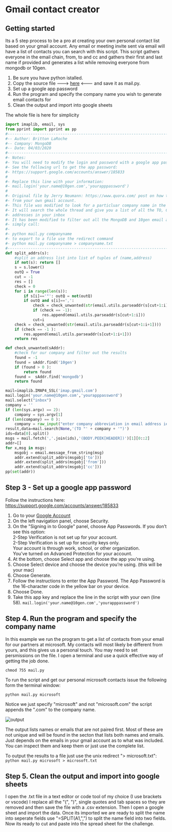 # Gmail contact creator

## Getting started
Its a 5 step process to be a pro at creating your own personal contact list based on your gmail account.  Any email or meeting invite sent via email will have a list of contacts you can search with this script. This script gathers everyone in the email chain, from, to and cc and gathers their first and last name if provided and generates a list while removing everyone from mongodb or 10gen.

1. Be sure you have python istalled.
2. Copy the source file ---> [here](https://raw.githubusercontent.com/brittonlaroche/MongoDB-Demos/master/util/mail/source/mail.py) <--- and save it as mail.py.
3. Set up a google app password 
4. Run the program and specify the company name you wish to generate email contacts for
5. Clean the output and import into google sheets

The whole file is here for simplicity
```py
import imaplib, email, sys
from pprint import pprint as pp
#--------------------------------------------------------------------------------------
#-- Author: Britton LaRoche
#-- Company: MongoDB
#-- Date: 04/03/2020
#--------------------------------------------------------------------------------------
#- Notes:
#- You will need to modify the login and password with a google app pasword key
#- See the following url to get the app password: 
#- https://support.google.com/accounts/answer/185833
#
#- Replace this line with your information:
#- mail.login('your.name@10gen.com','yourapppassword')
#
#- Original file by Jerry Neumann: https://www.quora.com/ post on how to get addresses 
#- from your own gmail account.
#- This file was modified to look for a particluar company name in the to address field
#- It will search the whole thread and give you a list of all the TO, CC and From 
#- addresses in your inbox
#- It has been modified to filter out all the MongoDB and 10gen email adresses.
#- simply call:
#- 
#- python mail.py companyname
#- to export to a file use the redirect command
#- python mail.py companyname > companyname.txt
#--------------------------------------------------------------------------------------
def split_addrs(s):
    #split an address list into list of tuples of (name,address)
    if not(s): return []
    s = s.lower()
    outQ = True
    cut = -1
    res = []
    check = 0
    for i in range(len(s)):
        if s[i]=='"': outQ = not(outQ)
        if outQ and s[i]==',':
            check = check_unwanted(str(email.utils.parseaddr(s[cut+1:i])))
            if (check == -1):
                res.append(email.utils.parseaddr(s[cut+1:i]))
            cut=i
    check = check_unwanted(str(email.utils.parseaddr(s[cut+1:i+1])))
    if (check == -1 ):
        res.append(email.utils.parseaddr(s[cut+1:i+1]))
    return res

def check_unwanted(sAddr):
    #check for our company and filter out the results
    found = -1
    found = sAddr.find('10gen')
    if (found > 0 ):
        return found
    found =  sAddr.find('mongodb')  
    return found

mail=imaplib.IMAP4_SSL('imap.gmail.com')
mail.login('your.name@10gen.com','yourapppassword')
mail.select("inbox")
company = ''
if (len(sys.argv) == 2):
    company = sys.argv[1]
if (len(company) == 0 ):
    company = raw_input("enter company abbreviation in email address ie: 7-11 or att: ")
result,data=mail.search(None,'(TO "' + company + '")')
ids=data[0].split()
msgs = mail.fetch(','.join(ids),'(BODY.PEEK[HEADER])')[1][0::2]
addr=[]
for x,msg in msgs:
    msgobj = email.message_from_string(msg)
    addr.extend(split_addrs(msgobj['to']))
    addr.extend(split_addrs(msgobj['from']))
    addr.extend(split_addrs(msgobj['cc']))
pp(set(addr))
```

## Step 3 - Set up a google app password
Follow the instructions here: https://support.google.com/accounts/answer/185833

1. Go to your [Google Account](https://myaccount.google.com/)   
2. On the left navigation panel, choose Security.   
3. On the "Signing in to Google" panel, choose App Passwords. If you don’t see this option:   
    2-Step Verification is not set up for your account.    
    2-Step Verification is set up for security keys only.   
    Your account is through work, school, or other organization.    
    You’ve turned on Advanced Protection for your account.    
4. At the bottom, choose Select app and choose the app you’re using.   
5. Choose Select device and choose the device you’re using.  (this will be your mac)   
6. Choose Generate.    
7. Follow the instructions to enter the App Password. The App Password is the 16-character code in the yellow bar on your device.
8. Choose Done.    
9. Take this app key and replace the line in the script with your own (line 58). 
``` mail.login('your.name@10gen.com','yourapppassword') ```

## Step 4. Run the program and specify the company name

In this example we run the program to get a list of contacts from your email for our partners at microsoft.  My contacts will most likely be different from yours, and this gives us a personal touch.  You may need to set persmissions on the file.  I open a terminal and use a quick effective way of getting the job done.

```chmod 755 mail.py```

To run the script and get our personal microsoft contacts issue the following form the terminal window:

```python mail.py microsoft```

Notice we just specify "microsoft" and not "microsoft.com" the script appends the ".com" to the company name.

![output](../img/mail.png "mail.py")   

The output lists names or emails that are not paired first.  Most of these are not unique and will be found in the secton that lists both names and emails.  Just depends on the emails in your gmail account as to what was included.  You can inspect them and keep them or just use the complete list.

To output the results to a file just use the unix redirect "> microsoft.txt":
```python mail.py microsoft > microsoft.txt```

## Step 5. Clean the output and import into google sheets

I open the .txt file in a text editor or code tool of my choice (I use brackets or vscode) I replace all the "(", ")", single quotes and tab spaces so they are removed and then save the file with a .csv extension.  Then I open a google sheet and import the data.  Once its imported we are ready to split the name into seperate fields use "=SPLIT(A1,",") to split the name field into two fields. Now its ready to cut and paste into the spread sheet for the challenge.
